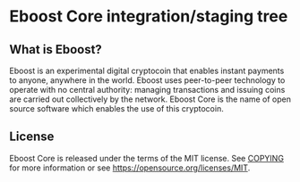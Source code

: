 Eboost Core integration/staging tree
=====================================

What is Eboost?
----------------

Eboost is an experimental digital cryptocoin that enables instant payments to
anyone, anywhere in the world. Eboost uses peer-to-peer technology to operate
with no central authority: managing transactions and issuing coins are carried
out collectively by the network. Eboost Core is the name of open source
software which enables the use of this cryptocoin.

License
-------

Eboost Core is released under the terms of the MIT license. See [COPYING](COPYING) for more
information or see https://opensource.org/licenses/MIT.
